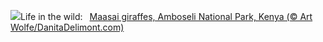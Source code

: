 ![](https://www.bing.com/th?id=OHR.AmboseliGiraffes_EN-GB4842022174_UHD.jpg&w=1000)Life in the wild:&nbsp;&ensp;[Maasai giraffes, Amboseli National Park, Kenya (© Art Wolfe/DanitaDelimont.com)](https://www.bing.com/th?id=OHR.AmboseliGiraffes_EN-GB4842022174_UHD.jpg)
<br><br/>

